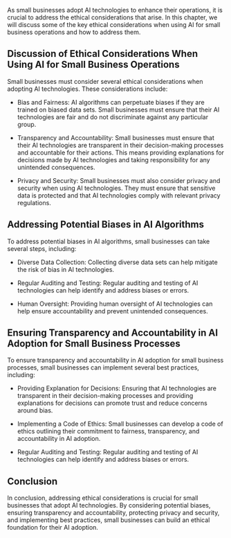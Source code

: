 
As small businesses adopt AI technologies to enhance their operations, it is crucial to address the ethical considerations that arise. In this chapter, we will discuss some of the key ethical considerations when using AI for small business operations and how to address them.

Discussion of Ethical Considerations When Using AI for Small Business Operations
--------------------------------------------------------------------------------

Small businesses must consider several ethical considerations when adopting AI technologies. These considerations include:

* Bias and Fairness: AI algorithms can perpetuate biases if they are trained on biased data sets. Small businesses must ensure that their AI technologies are fair and do not discriminate against any particular group.

* Transparency and Accountability: Small businesses must ensure that their AI technologies are transparent in their decision-making processes and accountable for their actions. This means providing explanations for decisions made by AI technologies and taking responsibility for any unintended consequences.

* Privacy and Security: Small businesses must also consider privacy and security when using AI technologies. They must ensure that sensitive data is protected and that AI technologies comply with relevant privacy regulations.

Addressing Potential Biases in AI Algorithms
--------------------------------------------

To address potential biases in AI algorithms, small businesses can take several steps, including:

* Diverse Data Collection: Collecting diverse data sets can help mitigate the risk of bias in AI technologies.

* Regular Auditing and Testing: Regular auditing and testing of AI technologies can help identify and address biases or errors.

* Human Oversight: Providing human oversight of AI technologies can help ensure accountability and prevent unintended consequences.

Ensuring Transparency and Accountability in AI Adoption for Small Business Processes
------------------------------------------------------------------------------------

To ensure transparency and accountability in AI adoption for small business processes, small businesses can implement several best practices, including:

* Providing Explanation for Decisions: Ensuring that AI technologies are transparent in their decision-making processes and providing explanations for decisions can promote trust and reduce concerns around bias.

* Implementing a Code of Ethics: Small businesses can develop a code of ethics outlining their commitment to fairness, transparency, and accountability in AI adoption.

* Regular Auditing and Testing: Regular auditing and testing of AI technologies can help identify and address biases or errors.

Conclusion
----------

In conclusion, addressing ethical considerations is crucial for small businesses that adopt AI technologies. By considering potential biases, ensuring transparency and accountability, protecting privacy and security, and implementing best practices, small businesses can build an ethical foundation for their AI adoption.
